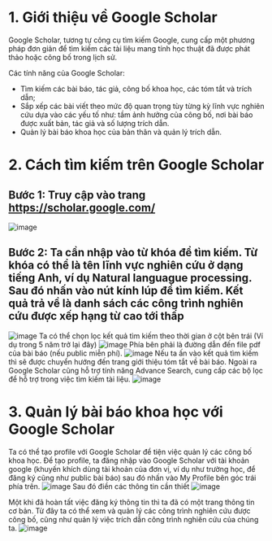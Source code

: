 # 1. Giới thiệu về Google Scholar
Google Scholar, tương tự công cụ tìm kiếm Google, cung cấp một phương pháp đơn giản để tìm kiếm các tài liệu mang tính học thuật đã được phát thảo hoặc công bố trong lịch sử.

Các tính năng của Google Scholar:
+ Tìm kiếm các bài báo, tác giả, công bố khoa học, các tóm tắt và trích dẫn; 
+ Sắp xếp các bài viết theo mức độ quan trọng tùy từng kỳ lĩnh vực nghiên cứu dựa vào các yếu tố như: tầm ảnh hưởng của công bố, nơi bài báo được xuất bản, tác giả và số lượng trích dẫn.
+ Quản lý bài báo khoa học của bản thân và quản lý trích dẫn.

# 2. Cách tìm kiếm trên Google Scholar

## Bước 1: Truy cập vào trang https://scholar.google.com/
![image](https://user-images.githubusercontent.com/67210864/111445190-bdae3e80-873d-11eb-8197-6dde5fdb7d02.png)
## Bước 2: Ta cần nhập vào từ khóa để tìm kiếm. Từ khóa có thể là tên lĩnh vực nghiên cứu ở dạng tiếng Anh, ví dụ Natural languague processing. Sau đó nhấn vào nút kính lúp để tìm kiếm. Kết quả trả về là danh sách các công trình nghiên cứu được xếp hạng từ cao tới thấp
![image](https://user-images.githubusercontent.com/67210864/111445408-f51ceb00-873d-11eb-8ac6-7ded0a8d976e.png)
Ta có thể chọn lọc kết quả tìm kiếm theo thời gian ở cột bên trái (Ví dụ trong 5 năm trở lại đây)
![image](https://user-images.githubusercontent.com/67210864/111445590-209fd580-873e-11eb-98b8-5ba01edd5ac9.png)
Phía bên phải là đường dẫn đến file pdf của bài báo (nếu public miễn phí).
![image](https://user-images.githubusercontent.com/67210864/111445780-4f1db080-873e-11eb-8e75-920b4f10d2cc.png)
Nếu ta ấn vào kết quả tìm kiếm thì sẽ được chuyển hướng đến trang giới thiệu tóm tắt về bài báo.
Ngoài ra Google Scholar cũng hỗ trợ tính năng Advance Search, cung cấp các bộ lọc để hỗ trợ trong việc tìm kiếm tài liệu.
![image](https://user-images.githubusercontent.com/67210864/111446754-4f6a7b80-873f-11eb-9c98-a785076d05eb.png)

# 3. Quản lý bài báo khoa học với Google Scholar
Ta có thể tạo profile với Google Scholar để tiện việc quản lý các công bố khoa học. Để tạo profile, ta đăng nhập vào Google Scholar với tài khoản google (khuyến khích dùng tài khoản của đơn vị, ví dụ như trường học, để đăng ký cũng như public bài báo) sau đó nhấn vào My Profile bên góc trái phía trên.
![image](https://user-images.githubusercontent.com/67210864/111446891-745eee80-873f-11eb-9e1a-048f305a9914.png)
Sau đó điền các thông tin cần thiết
![image](https://user-images.githubusercontent.com/67210864/111446951-86d92800-873f-11eb-9ddc-9db0d9c8a7b9.png)

Một khi đã hoàn tất việc đăng ký thông tin thì ta đã có một trang thông tin cơ bản. Từ đây ta có thể xem và quản lý các công trình nghiên cứu được công bố, cũng như quản lý việc trích dẫn công trình nghiên cứu của chúng ta.
![image](https://user-images.githubusercontent.com/67210864/111447356-f18a6380-873f-11eb-982b-6c368547af85.png)
